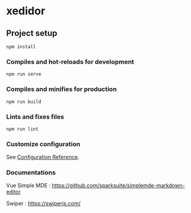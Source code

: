 # xedidor

## Project setup
```
npm install
```

### Compiles and hot-reloads for development
```
npm run serve
```

### Compiles and minifies for production
```
npm run build
```

### Lints and fixes files
```
npm run lint
```

### Customize configuration
See [Configuration Reference](https://cli.vuejs.org/config/).

### Documentations

Vue Simple MDE : https://github.com/sparksuite/simplemde-markdown-editor

Swiper : https://swiperjs.com/
